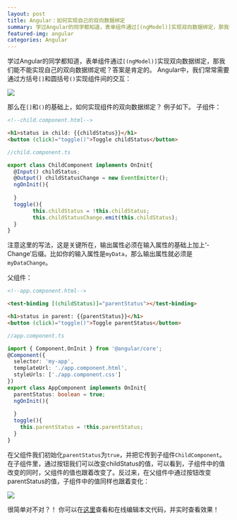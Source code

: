 ```yaml
---
layout: post
title: Angular：如何实现自己的双向数据绑定
summary: 学过Angular的同学都知道，表单组件通过[(ngModel)]实现双向数据绑定，那我们能不能实现自己的双向数据绑定呢？答案是肯定的。
featured-img: angular
categories: Angular
---
```


学过Angular的同学都知道，表单组件通过`[(ngModel)]`实现双向数据绑定，那我们能不能实现自己的双向数据绑定呢？答案是肯定的。
Angular中，我们常常需要通过方括号`[]`和圆括号`()`实现组件间的交互：

![]({{site.url}}{{site.baseurl}}/assets/img/no_subject/data_binding_syntax.png)

那么在`[]`和`()`的基础上，如何实现组件的双向数据绑定？
例子如下。
子组件：
```html
<!--child.component.html-->

<h1>status in child: {{childStatus}}</h1>
<button (click)="toggle()">Toggle childStatus</button>
```
```typescript
//child.component.ts

export class ChildComponent implements OnInit{
  @Input() childStatus;
  @Output() childStatusChange = new EventEmitter();
  ngOnInit(){
    
  }
  toggle(){
        this.childStatus = !this.childStatus;
        this.childStatusChange.emit(this.childStatus);
  }
}
```
注意这里的写法，这是关键所在，输出属性必须在输入属性的基础上加上‘-Change’后缀。比如你的输入属性是`myData`，那么输出属性就必须是`myDataChange`。

父组件：
```html
<!--app.component.html-->

<test-binding [(childStatus)]="parentStatus"></test-binding>

<h1>status in parent: {{parentStatus}}</h1>
<button (click)="toggle()">Toggle parentStatus</button>
```
```typescript
//app.component.ts

import { Component,OnInit } from '@angular/core';
@Component({
  selector: 'my-app',
  templateUrl: './app.component.html',
  styleUrls: ['./app.component.css']
})
export class AppComponent implements OnInit{
  parentStatus: boolean = true;
  ngOnInit(){
    
  }
  toggle(){
    this.parentStatus = !this.parentStatus;
  }
}

```
在父组件我们初始化`parentStatus`为`true`，并把它传到子组件`ChildComponent`。
在子组件里，通过按钮我们可以改变childStatus的值，可以看到，子组件中的值改变的同时，父组件的值也跟着改变了。反过来，在父组件中通过按钮改变parentStatus的值，子组件中的值同样也跟着变化：

![]({{site.url}}{{site.baseurl}}/assets/img/no_subject/data_binding_sample.gif)


很简单对不对？！
你可以在[这里](https://stackblitz.com/edit/angular-uagcji?file=app%2Fapp.component.ts)查看和在线编辑本文代码，并实时查看效果！